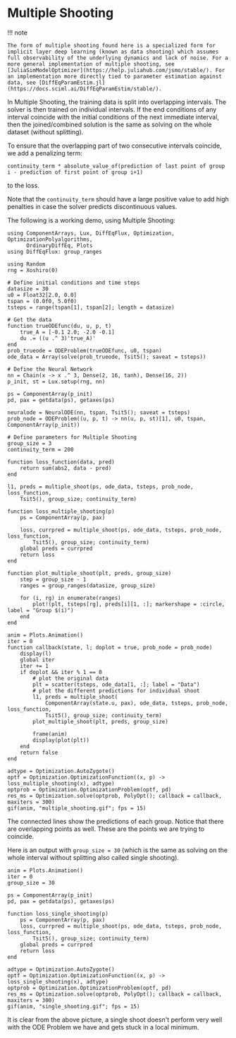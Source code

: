 # Multiple Shooting

!!! note
    
    The form of multiple shooting found here is a specialized form for implicit layer deep learning (known as data shooting) which assumes full observability of the underlying dynamics and lack of noise. For a more general implementation of multiple shooting, see [JuliaSimModelOptimizer](https://help.juliahub.com/jsmo/stable/). For an implementation more directly tied to parameter estimation against data, see [DiffEqParamEstim.jl](https://docs.sciml.ai/DiffEqParamEstim/stable/).

In Multiple Shooting, the training data is split into overlapping intervals.
The solver is then trained on individual intervals. If the end conditions of any
interval coincide with the initial conditions of the next immediate interval,
then the joined/combined solution is the same as solving on the whole dataset
(without splitting).

To ensure that the overlapping part of two consecutive intervals coincide,
we add a penalizing term:

`continuity_term * absolute_value_of(prediction of last point of group i - prediction of first point of group i+1)`

to the loss.

Note that the `continuity_term` should have a large positive value to add
high penalties in case the solver predicts discontinuous values.

The following is a working demo, using Multiple Shooting:

```@example multiple_shooting
using ComponentArrays, Lux, DiffEqFlux, Optimization, OptimizationPolyalgorithms,
      OrdinaryDiffEq, Plots
using DiffEqFlux: group_ranges

using Random
rng = Xoshiro(0)

# Define initial conditions and time steps
datasize = 30
u0 = Float32[2.0, 0.0]
tspan = (0.0f0, 5.0f0)
tsteps = range(tspan[1], tspan[2]; length = datasize)

# Get the data
function trueODEfunc(du, u, p, t)
    true_A = [-0.1 2.0; -2.0 -0.1]
    du .= ((u .^ 3)'true_A)'
end
prob_trueode = ODEProblem(trueODEfunc, u0, tspan)
ode_data = Array(solve(prob_trueode, Tsit5(); saveat = tsteps))

# Define the Neural Network
nn = Chain(x -> x .^ 3, Dense(2, 16, tanh), Dense(16, 2))
p_init, st = Lux.setup(rng, nn)

ps = ComponentArray(p_init)
pd, pax = getdata(ps), getaxes(ps)

neuralode = NeuralODE(nn, tspan, Tsit5(); saveat = tsteps)
prob_node = ODEProblem((u, p, t) -> nn(u, p, st)[1], u0, tspan, ComponentArray(p_init))

# Define parameters for Multiple Shooting
group_size = 3
continuity_term = 200

function loss_function(data, pred)
    return sum(abs2, data - pred)
end

l1, preds = multiple_shoot(ps, ode_data, tsteps, prob_node, loss_function,
    Tsit5(), group_size; continuity_term)

function loss_multiple_shooting(p)
    ps = ComponentArray(p, pax)

    loss, currpred = multiple_shoot(ps, ode_data, tsteps, prob_node, loss_function,
        Tsit5(), group_size; continuity_term)
    global preds = currpred
    return loss
end

function plot_multiple_shoot(plt, preds, group_size)
    step = group_size - 1
    ranges = group_ranges(datasize, group_size)

    for (i, rg) in enumerate(ranges)
        plot!(plt, tsteps[rg], preds[i][1, :]; markershape = :circle, label = "Group $(i)")
    end
end

anim = Plots.Animation()
iter = 0
function callback(state, l; doplot = true, prob_node = prob_node)
    display(l)
    global iter
    iter += 1
    if doplot && iter % 1 == 0
        # plot the original data
        plt = scatter(tsteps, ode_data[1, :]; label = "Data")
        # plot the different predictions for individual shoot
        l1, preds = multiple_shoot(
            ComponentArray(state.u, pax), ode_data, tsteps, prob_node, loss_function,
            Tsit5(), group_size; continuity_term)
        plot_multiple_shoot(plt, preds, group_size)

        frame(anim)
        display(plot(plt))
    end
    return false
end

adtype = Optimization.AutoZygote()
optf = Optimization.OptimizationFunction((x, p) -> loss_multiple_shooting(x), adtype)
optprob = Optimization.OptimizationProblem(optf, pd)
res_ms = Optimization.solve(optprob, PolyOpt(); callback = callback, maxiters = 300)
gif(anim, "multiple_shooting.gif"; fps = 15)
```

The connected lines show the predictions of each group. Notice that there
are overlapping points as well. These are the points we are trying to coincide.

Here is an output with `group_size = 30` (which is the same as solving on the whole
interval without splitting also called single shooting).

```@example multiple_shooting
anim = Plots.Animation()
iter = 0
group_size = 30

ps = ComponentArray(p_init)
pd, pax = getdata(ps), getaxes(ps)

function loss_single_shooting(p)
    ps = ComponentArray(p, pax)
    loss, currpred = multiple_shoot(ps, ode_data, tsteps, prob_node, loss_function,
        Tsit5(), group_size; continuity_term)
    global preds = currpred
    return loss
end

adtype = Optimization.AutoZygote()
optf = Optimization.OptimizationFunction((x, p) -> loss_single_shooting(x), adtype)
optprob = Optimization.OptimizationProblem(optf, pd)
res_ms = Optimization.solve(optprob, PolyOpt(); callback = callback, maxiters = 300)
gif(anim, "single_shooting.gif"; fps = 15)
```

It is clear from the above picture, a single shoot doesn't perform very well
with the ODE Problem we have and gets stuck in a local minimum.
